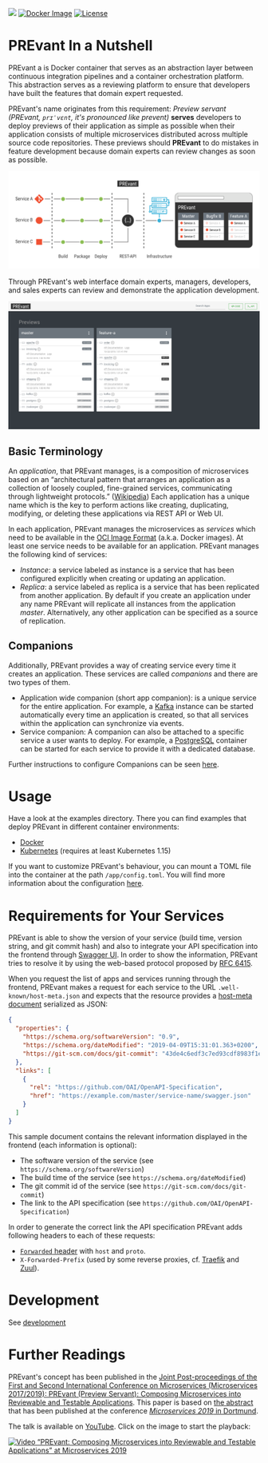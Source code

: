 ![](https://github.com/aixigo/PREvant/workflows/Build%20and%20test%20API/badge.svg)
[![Docker Image](https://img.shields.io/docker/pulls/aixigo/prevant?color=yellow&label=Docker%20Image)](https://hub.docker.com/r/aixigo/prevant)
[![License](https://img.shields.io/badge/license-MIT-blue.svg)](./LICENSE)

# PREvant In a Nutshell

PREvant a is Docker container that serves as an abstraction layer between continuous integration pipelines and a container orchestration platform. This abstraction serves as a reviewing platform to ensure that developers have built the features that domain expert requested.

PREvant's name originates from this requirement: _Preview servant (PREvant, `prɪˈvɛnt`, it's pronounced like prevent)_ __serves__ developers to deploy previews of their application as simple as possible when their application consists of multiple microservices distributed across multiple source code repositories. These previews should __PREvant__ to do mistakes in feature development because domain experts can review changes as soon as possible.

![In a nutshell](assets/in-a-nutshell.svg "In a nutshell")

Through PREvant's web interface domain experts, managers, developers, and sales experts can review and demonstrate the application development.

![Access the application](assets/screenshot.png "Access the application")

## Basic Terminology

An *application*, that PREvant manages, is a composition of microservices based
on an “architectural pattern that arranges an application as a collection of
loosely coupled, fine-grained services, communicating through lightweight
protocols.”  ([Wikipedia][wiki-microservices]) Each application has a unique
name which is the key to perform actions like creating, duplicating, modifying,
or deleting these applications via REST API or Web UI.

In each application, PREvant manages the microservices as *services* which need
to be available in the [OCI Image Format][oci-image-spec] (a.k.a. Docker
images). At least one service needs to be available for an application. PREvant
manages the following kind of services:

- *Instance*: a service labeled as instance is a service that has been
  configured explicitly when creating or updating an application.
- *Replica*: a service labeled as replica is a service that has been replicated
from another application. By default if you create an application under any name
PREvant will replicate all instances from the application *master*.
Alternatively, any other application can be specified as a source of
replication.

## Companions

Additionally, PREvant provides a way of creating service every time it creates
an application. These services are called *companions* and there are two types
of them.

- Application wide companion (short app companion): is a unique service for the
  entire application. For example, a [Kafka][kafka] instance can be started
  automatically every time an application is created, so that all services
  within the application can synchronize via events.
- Service companion:  A companion can also be attached to a specific service a
  user wants to deploy. For example, a [PostgreSQL][postgres] container can be
  started for each service to provide it with a dedicated database.

Further instructions to configure Companions can be seen
[here](../docs/companions.md).

# Usage

Have a look at the examples directory. There you can find examples that deploy PREvant in different container environments:

- [Docker](examples/Docker/README.md)
- [Kubernetes](examples/Kubernetes/README.md) (requires at least Kubernetes 1.15)

If you want to customize PREvant's behaviour, you can mount a TOML file into the container at the path `/app/config.toml`. You will find more information about the configuration [here](api/README.md).

# Requirements for Your Services

PREvant is able to show the version of your service (build time, version string, and git commit hash) and also to integrate your API specification into the frontend through [Swagger UI](https://swagger.io/tools/swagger-ui/). In order to show the information, PREvant tries to resolve it by using the web-based protocol proposed by [RFC 6415](https://tools.ietf.org/html/rfc6415).

When you request the list of apps and services running through the frontend, PREvant makes a request for each service to the URL `.well-known/host-meta.json` and expects that the resource provides a [host-meta document](http://docs.oasis-open.org/xri/xrd/v1.0/xrd-1.0.html) serialized as JSON:

```json
{
  "properties": {
    "https://schema.org/softwareVersion": "0.9",
    "https://schema.org/dateModified": "2019-04-09T15:31:01.363+0200",
    "https://git-scm.com/docs/git-commit": "43de4c6edf3c7ed93cdf8983f1ea7d73115176cc"
  },
  "links": [
    {
      "rel": "https://github.com/OAI/OpenAPI-Specification",
      "href": "https://example.com/master/service-name/swagger.json"
    }
  ]
}
```

This sample document contains the relevant information displayed in the frontend (each information is optional):

- The software version of the service (see `https://schema.org/softwareVersion`)
- The build time of the service (see `https://schema.org/dateModified`)
- The git commit id of the service (see `https://git-scm.com/docs/git-commit`)
- The link to the API specification (see `https://github.com/OAI/OpenAPI-Specification`)

In order to generate the correct link the API specification PREvant adds following headers to each of these requests:

- [`Forwarded` header](https://developer.mozilla.org/en-US/docs/Web/HTTP/Headers/Forwarded) with `host` and `proto`.
- `X-Forwarded-Prefix` (used by some reverse proxies, cf. [Traefik](https://docs.traefik.io/basics/) and [Zuul](https://cloud.spring.io/spring-cloud-static/Finchley.SR1/multi/multi__router_and_filter_zuul.html)).

# Development

See [development](Develop.md)

# Further Readings

PREvant's concept has been published in the [Joint Post-proceedings of the First and Second International Conference on Microservices (Microservices 2017/2019): PREvant (Preview Servant): Composing Microservices into Reviewable and Testable Applications](http://dx.doi.org/10.4230/OASIcs.Microservices.2017-2019.5).
This paper is based on [the abstract](https://www.conf-micro.services/2019/papers/Microservices_2019_paper_14.pdf) that has been published at the conference [_Microservices 2019_ in Dortmund](https://www.conf-micro.services/2019/).

The talk is available on [YouTube](http://www.youtube.com/watch?v=O9GxapQR5bk). Click on the image to start the playback:

[![Video “PREvant: Composing Microservices into Reviewable and Testable Applications” at Microservices 2019](http://img.youtube.com/vi/O9GxapQR5bk/0.jpg)](http://www.youtube.com/watch?v=O9GxapQR5bk)

[wiki-microservices]: https://en.wikipedia.org/wiki/Microservices
[oci-image-spec]: https://specs.opencontainers.org/image-spec/
[kafka]: https://kafka.apache.org
[postgres]: https://www.postgresql.org
